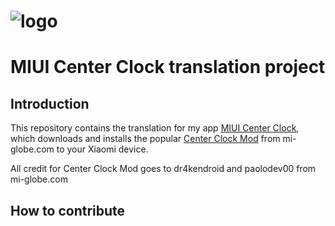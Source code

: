 # ![logo](https://lh6.googleusercontent.com/xNPvCGFtu31o1fEjUEOe7Vy75oWC8z96nVykByQnGj9kkv1hn-dczOESuCjQM6nFesThzBQYTfdgc6A=w1920-h911-rw)
# MIUI Center Clock translation project

## Introduction

This repository contains the translation for my app [MIUI Center Clock](https://play.google.com/store/apps/details?id=com.cpu82.miuicenterclock), which downloads and installs the popular [Center Clock Mod](http://forum.mi-globe.com/general-development-f34/mod-miui-v8-center-clock-mod-t67.html) from mi-globe.com to your Xiaomi device.

All credit for Center Clock Mod goes to dr4kendroid and paolodev00 from mi-globe.com

## How to contribute
